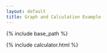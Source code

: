 ```yaml
---
layout: default
title: Graph and Calculation Example
---
```

{% include base_path %}

{% include calculator.html %}